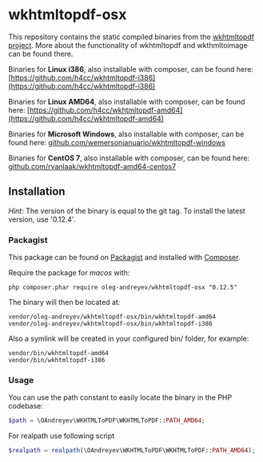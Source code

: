wkhtmltopdf-osx
================

This repository contains the static compiled binaries from the [wkhtmltopdf project](http://wkhtmltopdf.org/).
More about the functionality of wkhtmltopdf and wkthmltoimage can be found there.

Binaries for __Linux i386__, also installable with composer, can be found here: [https://github.com/h4cc/wkhtmltopdf-i386](https://github.com/h4cc/wkhtmltopdf-i386)

Binaries for __Linux AMD64__, also installable with composer, can be found here: [https://github.com/h4cc/wkhtmltopdf-amd64](https://github.com/h4cc/wkhtmltopdf-amd64)

Binaries for __Microsoft Windows__, also installable with composer, can be found here: [github.com/wemersonjanuario/wkhtmltopdf-windows](https://github.com/wemersonjanuario/wkhtmltopdf-windows)

Binaries for __CentOS 7__, also installable with composer, can be found here: [github.com/rvanlaak/wkhtmltopdf-amd64-centos7](https://github.com/rvanlaak/wkhtmltopdf-amd64-centos7)

## Installation

_Hint_:
The version of the binary is equal to the git tag.
To install the latest version, use '0.12.4'.

### Packagist

This package can be found on [Packagist](http://packagist.org) and installed with [Composer](https://getcomposer.org/).

Require the package for _macos_ with:

    php composer.phar require oleg-andreyev/wkhtmltopdf-osx "0.12.5"

The binary will then be located at:

    vendor/oleg-andreyev/wkhtmltopdf-osx/bin/wkhtmltopdf-amd64
    vendor/oleg-andreyev/wkhtmltopdf-osx/bin/wkhtmltopdf-i386

Also a symlink will be created in your configured bin/ folder, for example:

    vendor/bin/wkhtmltopdf-amd64
    vendor/bin/wkhtmltopdf-i386

### Usage

You can use the path constant to easily locate the binary in the PHP codebase: 

``` php
$path = \OAndreyev\WKHTMLToPDF\WKHTMLToPDF::PATH_AMD64;
```

For realpath use following script

``` php
$realpath = realpath(\OAndreyev\WKHTMLToPDF\WKHTMLToPDF::PATH_AMD64);
```
